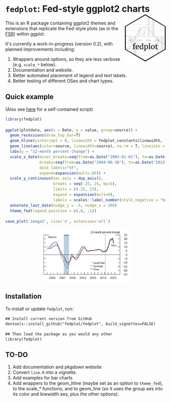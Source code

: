 # `fedplot`: Fed-style ggplot2 charts <img src="inst/figures/hexsticker.png" align="right" alt="fedplot logo" width="128" />

This is an R package containing ggplot2 themes and extensions that replicate the Fed-style plots (as in the [FSR](https://www.federalreserve.gov/publications/financial-stability-report.htm)) within ggplot.

It's currently a work-in-progress (version 0.2), with planned improvements including:

1. Wrappers around options, so they are less verbose (e.g. `scale_*` below).
2. Documentation and website.
3. Better automated placement of legend and text labels.
4. Better testing of different OSes and chart types.


## Quick example

(Also see [here](/demo/lines.R) for a self-contained script)

```R
library(fedplot)

ggplot(plotdata, aes(x = Date, y = value, group=source)) +
  geom_recessions(draw_top_bar=T)
  geom_hline(yintercept = 0, linewidth = fedplot_constants$linewidth, linejoin = "mitre", lineend = "round") +
  geom_line(aes(color=source, linewidth=source), na.rm = T, linejoin = "mitre", lineend = "round") +
  labs(y = "12-month percent change") +
  scale_x_date(minor_breaks=seq(from=as.Date("2003-01-01"), to=as.Date("2023-01-01"), by="1 years"),
               breaks=seq(from=as.Date("2004-06-30"), to=as.Date("2023-06-30"), by="3 years"),
               date_labels="%Y",
               expand=expansion(mult=.05)) +
  scale_y_continuous(sec.axis = dup_axis(),
                     breaks = seq(-25, 25, by=5),
                     limits = c(-25, 25),
                     expand = expansion(mult=0),
                     labels = scales::label_number(style_negative = "minus")) +
  annotate_last_date(nudge_y = -3, nudge_x = 300)
  theme_fed(legend_position = c(.8, .1))

save_plot('image3', size='n', extension='all')
```

<p align="center">
  <img src="example.png" alt="FSR Example" width="55%"/>
</p>

## Installation

To install or update `fedplot`, run:

```
## Install current version from GitHub
devtools::install_github("fedplot/fedplot", build_vignettes=FALSE)

## Then load the package as you would any other
library(fedplot)
```

## TO-DO

1. Add documentation and pkgdown website
2. Convert `line.R` into a vignette.
3. Add examples for bar charts
4. Add wrappers to the geom_hline (maybe set as an option to `theme_fed`), to the scale_* functions, and to geom_line (so it uses the group aes into its color and linewidth aes, plus the other options).

